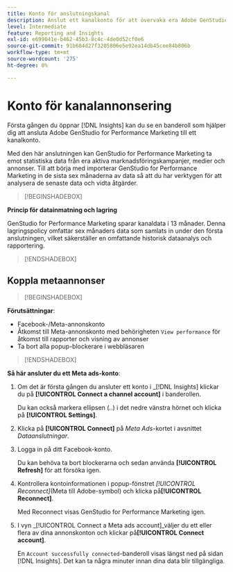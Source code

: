 ```yaml
---
title: Konto för anslutningskanal
description: Anslut ett kanalkonto för att övervaka era Adobe GenStudio for Performance Marketing-kampanjer och medieprestanda.
level: Intermediate
feature: Reporting and Insights
exl-id: e699041e-b462-45b3-8c4c-4de0d52cf0e6
source-git-commit: 91b684d27f3205806e5e92ea14db45cee84b806b
workflow-type: tm+mt
source-wordcount: '275'
ht-degree: 0%

---
```


# Konto för kanalannonsering

Första gången du öppnar [!DNL Insights] kan du se en banderoll som hjälper dig att ansluta Adobe GenStudio for Performance Marketing till ett kanalkonto.

Med den här anslutningen kan GenStudio for Performance Marketing ta emot statistiska data från era aktiva marknadsföringskampanjer, medier och annonser. Till att börja med importerar GenStudio for Performance Marketing in de sista sex månaderna av data så att du har verktygen för att analysera de senaste data och vidta åtgärder.

>[!BEGINSHADEBOX]

**Princip för datainmatning och lagring**

GenStudio for Performance Marketing sparar kanaldata i 13 månader. Denna lagringspolicy omfattar sex månaders data som samlats in under den första anslutningen, vilket säkerställer en omfattande historisk dataanalys och rapportering.

>[!ENDSHADEBOX]

## Koppla metaannonser

>[!BEGINSHADEBOX]

**Förutsättningar**:

- Facebook-/Meta-annonskonto
- Åtkomst till Meta-annonskonto med behörigheten `View performance` för åtkomst till rapporter och visning av annonser
- Ta bort alla popup-blockerare i webbläsaren

>[!ENDSHADEBOX]

**Så här ansluter du ett Meta ads-konto**:

1. Om det är första gången du ansluter ett konto i _[!DNL Insights] klickar du på **[!UICONTROL Connect a channel account]** i banderollen.

   Du kan också markera ellipsen (..) i det nedre vänstra hörnet och klicka på **[!UICONTROL Settings]**.

1. Klicka på **[!UICONTROL Connect]** på _Meta Ads_-kortet i avsnittet _Dataanslutningar_.

1. Logga in på ditt Facebook-konto.

   Du kan behöva ta bort blockerarna och sedan använda **[!UICONTROL Refresh]** för att försöka igen.

1. Kontrollera kontoinformationen i popup-fönstret _[!UICONTROL Reconnect]_(Meta till Adobe-symbol) och klicka på&#x200B;**[!UICONTROL Reconnect]**.

   Med Reconnect visas GenStudio for Performance Marketing igen.

1. I vyn _[!UICONTROL Connect a Meta ads account]_väljer du ett eller flera av dina annonskonton och klickar på&#x200B;**[!UICONTROL Connect account]**.

   En `Account successfully connected`-banderoll visas längst ned på sidan [!DNL Insights]. Det kan ta några minuter innan dina data blir tillgängliga.
